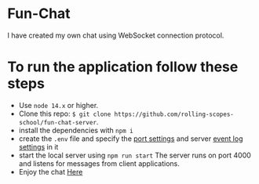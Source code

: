 # Fun-Chat
I have created my own chat using WebSocket connection protocol.

# To run the application follow these steps
- Use `node 14.x` or higher.
- Clone this repo: `$ git clone https://github.com/rolling-scopes-school/fun-chat-server`.
- install the dependencies with `npm i`
- create the `.env` file and specify the [port settings](#Setting-the-Listening-Port-Parameters) and server [event log settings](#Server-Event-Display-Settings) in it
- start the local server using `npm run start` The server runs on port 4000 and listens for messages from client applications.
- Enjoy the chat [Here](https://regemler.github.io/Fun-Chat/)
